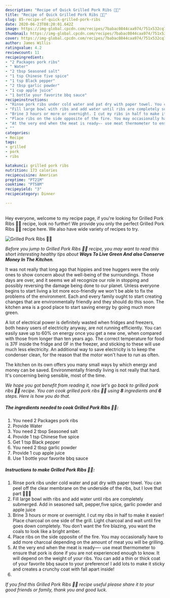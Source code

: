 ```yaml
---
description: "Recipe of Quick Grilled Pork Ribs 🐖🐖"
title: "Recipe of Quick Grilled Pork Ribs 🐖🐖"
slug: 85-recipe-of-quick-grilled-pork-ribs
date: 2020-06-23T08:20:01.642Z
image: https://img-global.cpcdn.com/recipes/7babac0844caa974/751x532cq70/grilled-pork-ribs-🐖🐖-recipe-main-photo.jpg
thumbnail: https://img-global.cpcdn.com/recipes/7babac0844caa974/751x532cq70/grilled-pork-ribs-🐖🐖-recipe-main-photo.jpg
cover: https://img-global.cpcdn.com/recipes/7babac0844caa974/751x532cq70/grilled-pork-ribs-🐖🐖-recipe-main-photo.jpg
author: James Willis
ratingvalue: 4.2
reviewcount: 11
recipeingredient:
- "2 Packages pork ribs"
- " Water"
- "2 tbsp Seasoned salt"
- "1 tsp Chinese five spice"
- "1 tsp Black pepper"
- "2 tbsp garlic powder"
- "1 cup apple juice"
- "1 bottle your favorite bbq sauce"
recipeinstructions:
- "Rinse pork ribs under cold water and pat dry with paper towel. You can peel off the clear membrane on the underside of the ribs, but I love that part 💁🏽‍♀️"
- "Fill large bowl with ribs and add water until ribs are completely submerged. Add in seasoned salt, pepper,five spice, garlic powder and apple juice"
- "Brine 3 hours or more or overnight. I cut my ribs in half to make it easier! Place charcoal on one side of the grill. Light charcoal and wait until fire goes down completely. You don’t want the fire blazing, you want the coals to look like a bright amber."
- "Place ribs on the side opposite of the fire. You may occasionally have to add more charcoal depending on the amount of meat you will be grilling."
- "At the very end when the meat is ready—- use meat thermometer to ensure that pork is done if you are not experienced enough to know. It will depend on the weight of your ribs. You can add a thin or thick coat of your favorite bbq sauce to your preference! I add lots to make it sticky and creates a crunchy coat with fall apart inside!"
- ""
categories:
- Recipe
tags:
- grilled
- pork
- ribs

katakunci: grilled pork ribs 
nutrition: 173 calories
recipecuisine: American
preptime: "PT21M"
cooktime: "PT58M"
recipeyield: "3"
recipecategory: Dinner

---
```

<br>
Hey everyone, welcome to my recipe page, if you're looking for Grilled Pork Ribs 🐖🐖 recipe, look no further! We provide you only the perfect Grilled Pork Ribs 🐖🐖 recipe here. We also have wide variety of recipes to try.
<br>


![Grilled Pork Ribs 🐖🐖](https://img-global.cpcdn.com/recipes/7babac0844caa974/751x532cq70/grilled-pork-ribs-🐖🐖-recipe-main-photo.jpg)

<i>Before you jump to Grilled Pork Ribs 🐖🐖 recipe, you may want to read this short interesting healthy tips about 
<strong>Ways To Live Green And also Conserve Money In The Kitchen</strong>.</i>
</br>

It was not really that long ago that hippies and tree huggers were the only ones to show concern about the well-being of the surroundings. Those days are over, and it seems we all recognize our role in stopping and possibly reversing the damage being done to our planet. Unless everyone begins to start living a lot more eco-friendly we won't be able to fix the problems of the environment. Each and every family ought to start creating changes that are environmentally friendly and they should do this soon. The kitchen area is a good place to start saving energy by going much more green.

A lot of electrical power is definitely wasted when fridges and freezers, both heavy users of electricity anyway, are not running efficiently. You can easily save up to 60% on energy once you get a new one, when compared with those from longer than ten years ago. The correct temperature for food is 37F inside the fridge and 0F in the freezer, and sticking to these will use much less electricity. An additional way to save electricity is to keep the condenser clean, for the reason that the motor won't have to run as often.

The kitchen on its own offers you many small ways by which energy and money can be saved. Environmentally friendly living is not really that hard. It's concerning being sensible, most of the time.


<i>We hope you got benefit from reading it, now let's go back to grilled pork ribs 🐖🐖 recipe. You can cook grilled pork ribs 🐖🐖 using <strong>8</strong> ingredients and <strong>6</strong> steps. Here is how you do that.
</i>

##### The ingredients needed to cook Grilled Pork Ribs 🐖🐖:

1. You need 2 Packages pork ribs
1. Provide  Water
1. You need 2 tbsp Seasoned salt
1. Provide 1 tsp Chinese five spice
1. Get 1 tsp Black pepper
1. You need 2 tbsp garlic powder
1. Provide 1 cup apple juice
1. Use 1 bottle your favorite bbq sauce


##### Instructions to make Grilled Pork Ribs 🐖🐖:

1. Rinse pork ribs under cold water and pat dry with paper towel. You can peel off the clear membrane on the underside of the ribs, but I love that part 💁🏽‍♀️
1. Fill large bowl with ribs and add water until ribs are completely submerged. Add in seasoned salt, pepper,five spice, garlic powder and apple juice
1. Brine 3 hours or more or overnight. I cut my ribs in half to make it easier! Place charcoal on one side of the grill. Light charcoal and wait until fire goes down completely. You don’t want the fire blazing, you want the coals to look like a bright amber.
1. Place ribs on the side opposite of the fire. You may occasionally have to add more charcoal depending on the amount of meat you will be grilling.
1. At the very end when the meat is ready—- use meat thermometer to ensure that pork is done if you are not experienced enough to know. It will depend on the weight of your ribs. You can add a thin or thick coat of your favorite bbq sauce to your preference! I add lots to make it sticky and creates a crunchy coat with fall apart inside!
1. 


<i>If you find this Grilled Pork Ribs 🐖🐖 recipe useful please share it to your good friends or family, thank you and good luck.</i>
